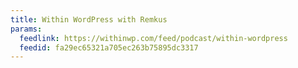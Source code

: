 ```yaml
---
title: Within WordPress with Remkus
params:
  feedlink: https://withinwp.com/feed/podcast/within-wordpress
  feedid: fa29ec65321a705ec263b75895dc3317
---
```

